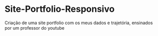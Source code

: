 # Site-Portfolio-Responsivo
Criação de uma site portfolio com os meus dados e trajetória, ensinados por um professor do youtube
